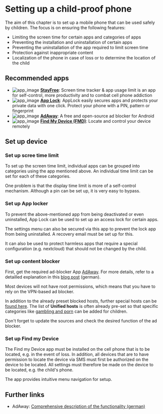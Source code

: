 # Setting up a child-proof phone
The aim of this chapter is to set up a mobile phone that can be used safely by children.
The focus is on ensuring the following features:
- Limiting the screen time for certain apps and categories of apps
- Preventing the installation and uninstallation of certain apps
- Preventing the uninstallation of the app required to limit screen time
- Protection against inappropriate content
- Localization of the phone in case of loss or to determine the location of the child

## Recommended apps

- ![app_image](../res/ico/stayfree.ico) **[StayFree](https://stayfreeapps.com/)**: Screen time tracker & app usage limit is an app for self-control, more productivity and to combat cell phone addiction
- ![app_image](../res/ico/applock.ico) **[App Lock](https://play.google.com/store/apps/details?id=applock.lockapps.fingerprint.password.lockit)**: AppLock easily secures apps and protects your private data with one click. Protect your phone with a PIN, pattern or fingerprint
- ![app_image](../res/ico/adaway.ico) **[AdAway](https://f-droid.org/de/packages/org.adaway/)**: A free and open-source ad blocker for Android
- ![app_image](../res/ico/findmydevice.ico) **[Find My Device (FMD)](https://f-droid.org/de/packages/de.nulide.findmydevice/)**: Locate and control your device remotely

## Set up device

### Set up scree time limit
To set up the screen time limit, individual apps can be grouped into categories using the app mentioned above.
An individual time limit can be set for each of these categories.

One problem is that the display time limit is more of a self-control mechanism. Although a pin can be set up, it is very easy to bypass.

### Set up App locker
To prevent the above-mentioned app from being deactivated or even uninstalled, App Lock can be used to set up an access lock for certain apps.

The settings menu can also be secured via this app to prevent the lock app from being uninstalled. A recovery email must be set up for this.

It can also be used to protect harmless apps that require a special configuration (e.g. nextcloud) that should not be changed by the child.

### Set up content blocker
First, get the required ad-blocker App [AdAway](https://f-droid.org/de/packages/org.adaway/). 
For more details, refer to a detailled explanation in this [blog post](https://www.kuketz-blog.de/adaway-werbe-und-trackingfrei-im-android-universum/) (german).

Most devices will not have root permissions, which means that you have to rely on the VPN-based ad blocker.

In addition to the already preset blocked hosts, further special hosts can be [found here](https://github.com/StevenBlack/hosts#list-of-all-hosts-file-variants).
The list of **Unified hosts** is often already pre-set so that specific categories like [gambling and porn](https://raw.githubusercontent.com/StevenBlack/hosts/master/alternates/gambling-porn-only/hosts) can be added for children. 

Don't forget to update the sources and check the desired function of the ad blocker.

### Set up Find my Device
The Find my Device app must be installed on the cell phone that is to be located, e.g. in the event of loss.
In addition, all devices that are to have permission to locate the device via SMS must first be authorized on the device to be located.
All settings must therefore be made on the device to be located, e.g. the child's phone. 

The app provides intuitive menu navigation for setup.

## Further links
- AdAway: [Comprehensive description of the functionality (german)](https://www.kuketz-blog.de/adaway-werbe-und-trackingfrei-im-android-universum/)